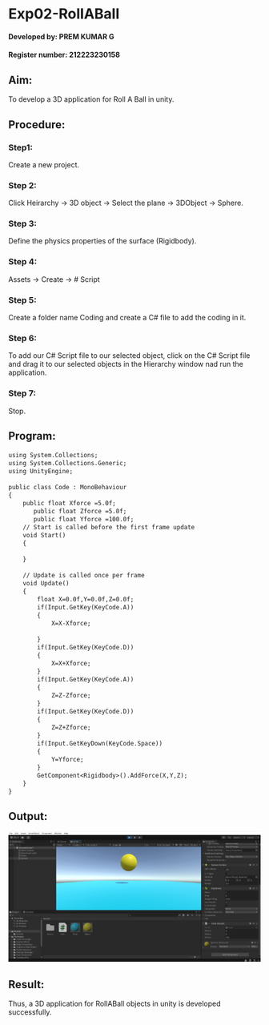 # Exp02-RollABall
#### Developed by: PREM KUMAR G
#### Register number: 212223230158
## Aim:
To develop a 3D application for Roll A Ball in unity.

## Procedure:
### Step1:
Create a new project.

### Step 2:
Click Heirarchy -> 3D object -> Select the plane -> 3DObject -> Sphere.

### Step 3:
Define the physics properties of the surface (Rigidbody).

### Step 4:
Assets -> Create -> # Script

### Step 5:
Create a folder name Coding and create a C# file to add the coding in it.

### Step 6:
To add our C# Script file to our selected object, click on the C# Script file and drag it to our selected objects in the Hierarchy window nad run the application.

### Step 7:
Stop.

## Program:
```
using System.Collections;
using System.Collections.Generic;
using UnityEngine;

public class Code : MonoBehaviour
{
    public float Xforce =5.0f;
       public float Zforce =5.0f;
       public float Yforce =100.0f; 
    // Start is called before the first frame update
    void Start()
    {
       
    }

    // Update is called once per frame
    void Update()
    {
        float X=0.0f,Y=0.0f,Z=0.0f;
        if(Input.GetKey(KeyCode.A))
        {
            X=X-Xforce;

        }
        if(Input.GetKey(KeyCode.D))
        {
            X=X+Xforce;
        }
        if(Input.GetKey(KeyCode.A))
        {
            Z=Z-Zforce;
        }
        if(Input.GetKey(KeyCode.D))
        {
            Z=Z+Zforce;
        }
        if(Input.GetKeyDown(KeyCode.Space))
        {
            Y=Yforce;
        }
        GetComponent<Rigidbody>().AddForce(X,Y,Z);
    }
}

```


## Output:
![alt text](<EX.No-2 OUTPUT.png>)
## Result:
Thus, a 3D application for RollABall objects in unity is developed successfully.